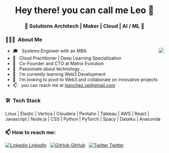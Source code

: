
<!---
ldsanchez/ldsanchez is a ✨ special ✨ repository because its `README.md` (this file) appears on your GitHub profile.
You can click the Preview link to take a look at your changes.
--->

<h1 align="center"> Hey there! you can call me Leo 👋 </h1>
<h3 align="center"> 🚀 Solutions Architech | Maker | Cloud | AI / ML 🚀 </h3>

<h3> 👨🏻‍💻 &nbsp;About Me </h3>

<img align="right" src="https://github-readme-stats.vercel.app/api?username=ldsanchez&show_icons=true&hide_border=true&hide_title=true" />

- 🎓 &nbsp; Systems Engineer with an MBA
- 🔖 &nbsp; Cloud Practitioner | Deep Learning Specialization
- 💼 &nbsp; Co-Founder and CTO at Matrix Evolution
- 👀 &nbsp; Passionate about technology ...
- 🌱 &nbsp; I’m currently learning Web3 Development
- 💞️ &nbsp; I’m looking to pivot to Web3 and collaborate on innovative projects
- 📫 &nbsp; you can reach me at lsanchez.ve@gmail.com

<h3> 🛠 &nbsp;Tech Stack </h3>

Linux | Elastic | Vertica | Cloudera | Pentaho | Tableau | AWS | React | Javascript | Node.js | CSS | Python | PyTorch | Spacy | Dataiku | Anaconda

<h3> 📫 How to reach me: </h3>

[![Linkedin](https://i.stack.imgur.com/gVE0j.png) LinkedIn](https://www.linkedin.com/in/ldsanchez-2006/) &nbsp; [![GitHub](https://i.stack.imgur.com/tskMh.png) GitHub](https://github.com/ldsanchez) &nbsp; [![Twitter](http://i.imgur.com/wWzX9uB.png) Twitter](https://twitter.com/ldsanchez)
